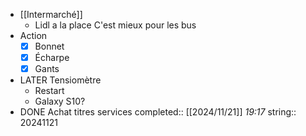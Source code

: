 - [[Intermarché]]
	- Lidl a la place
	  C'est mieux pour les bus
- Action
  * [x] Bonnet
  * [x] Écharpe
  * [x] Gants
- LATER Tensiomètre
	- Restart
	- Galaxy S10?
- DONE Achat titres services
  completed:: [[2024/11/21]] *19:17*
  string:: 20241121